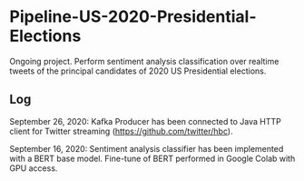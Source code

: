 # Pipeline-US-2020-Presidential-Elections

Ongoing project. 
Perform sentiment analysis classification over realtime tweets of the principal candidates of 2020 US Presidential elections.

## Log

September 26, 2020: Kafka Producer has been connected to Java HTTP client for Twitter streaming (https://github.com/twitter/hbc). 

September 16, 2020: Sentiment analysis classifier has been implemented with a BERT base model. Fine-tune of BERT performed in Google Colab with GPU access.
